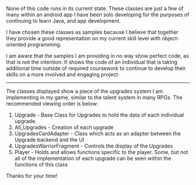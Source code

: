 None of this code runs in its current state. These classes are just a few of many within an android app I have been solo developing for the purposes of continuing to learn Java, and app development.

I have chosen these classes as samples because I believe that together they provide a good representation on my current skill level with object-oriented programming.

I am aware that the samples I am providing in no way show perfect code, as that is not the intention. It shows the code of an individual that is taking additional time outside of required coursework to continue to develop their skills on a more involved and engaging project.

-----------------------------------------

The classes displayed show a piece of the upgrades system I am implementing in my game, similar to the talent system in many RPGs. The recommended viewing order is below:

1. Upgrade - Base Class for Upgrades to hold the data of each individual upgrade.
2. All_Upgrades - Creation of each upgrade
3. UpgradesCardAdapter - Class which acts as an adapter between the Upgrade backend and the UI
4. UpgradesWarriorFragment - Controls the display of the Upgrades
5. Player - Holds and allows functions specific to the player. Some, but not all of the implementation of each upgrade can be seen within the functions of this class

Thanks for your time!
